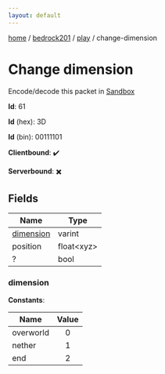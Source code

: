```yaml
---
layout: default
---
```


[home](/)  /  [bedrock201](/protocol/bedrock201)  /  [play](/protocol/bedrock201/play)  /  change-dimension

# Change dimension

Encode/decode this packet in [Sandbox](../../../sandbox/bedrock201#Play.ChangeDimension)

**Id**: 61

**Id** (hex): 3D

**Id** (bin): 00111101

**Clientbound**: ✔️

**Serverbound**: ✖️

## Fields

Name | Type
---|---
[dimension](#dimension) | varint
position | float&lt;xyz&gt;
? | bool

### dimension

**Constants**:

Name | Value
---|:---:
overworld | 0
nether | 1
end | 2
